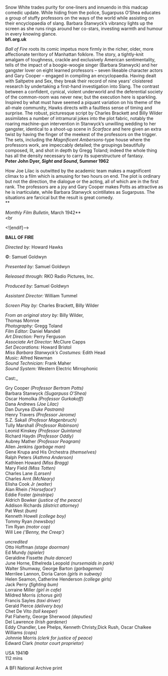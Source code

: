 
Snow White trades purity for one-liners and innuendo in this madcap comedic update. While hiding from the police, Sugarpuss O’Shea educates a group of stuffy professors on the ways of the world while assisting on their encyclopaedia of slang. Barbara Stanwyck’s vibrancy lights up the screen as she runs rings around her co-stars, investing warmth and humour in every knowing glance.  
**bfi.org.uk**

_Ball of Fire_ roots its comic impetus more firmly in the richer, older, more affectionate territory of Manhattan folklore. The story, a tightly-knit amalgam of toughness, crackle and exclusively American sentimentality, tells of the impact of a boogie-woogie singer (Barbara Stanwyck) and her gangster lover on eight learned professors – seven likeable character actors and Gary Cooper – engaged in compiling an encyclopaedia. Having dealt with Saltpetre and Sex, they break their record of nine years' cloistered research by undertaking a first-hand investigation into Slang. The contrast between a confident, cynical, violent underworld and the deferential society of the common-room was never new; but the execution here is sparkling. Inspired by what must have seemed a piquant variation on his theme of the all-male community, Hawks directs with a faultless sense of timing and surprise. The robust, picturesque script by Charles Brackett and Billy Wilder assimilates a number of intramural jokes into the plot fabric, notably the roaring machine-gun intervention in Stanwyck’s unwilling wedding to her gangster, identical to a shoot-up scene in _Scarface_ and here given an extra twist by having the finger of the meekest of the professors on the trigger. The sets, including the _Magnificent Ambersons_-type house where the professors work, are impeccably detailed; the groupings beautifully composed, lit, and shot in depth by Gregg Toland; indeed the whole thing has all the density necessary to carry its superstructure of fantasy.  
**Peter John Dyer, _Sight and Sound_, Summer 1962**

How Joe Lilac is outwitted by the academic team makes a magnificent climax to a film which is amusing for two hours on end. The plot is ordinary but not the direction, the dialogue or the acting, all of which are in the first rank. The professors are a joy and Gary Cooper makes Potts as attractive as he is inarticulate, while Barbara Stanwyck scintillates as Sugarpuss. The situations are farcical but the result is great comedy.  
**

_Monthly Film Bulletin_, March 1942**
<br><br

<![endif]-->

**BALL OF FIRE**<br>

_Directed by:_ Howard Hawks<br>

©: Samuel Goldwyn<br>

_Presented by:_ Samuel Goldwyn<br>

_Released through:_ RKO Radio Pictures, Inc.<br>

_Produced by:_ Samuel Goldwyn<br>

_Assistant Director:_ William Tummel<br>

_Screen Play by:_ Charles Brackett, Billy Wilder<br>

_From an original story by:_ Billy Wilder,  
Thomas Monroe<br>
_Photography:_ Gregg Toland<br>
_Film Editor:_ Daniel Mandell<br>
_Art Direction:_ Perry Ferguson<br>
_Associate Art Director:_ McClure Capps<br>
_Set Decorations:_ Howard Bristol<br>
_Miss Barbara Stanwyck’s Costumes:_ Edith Head<br>
_Music:_ Alfred Newman<br>
_Sound Technician:_ Frank Maher<br>
_Sound System:_ Western Electric Mirrophonic<br>

Cast:_<br>

Gry Cooper _(Professor Bertram Potts)_<br>
Barbara Stanwyck _(Sugarpuss O’Shea)_<br>
Oscar Homolka _(Professor Gurkakoff)_<br>
Dana Andrews _(Joe Lilac)_<br>
Dan Duryea _(Duke Pastrami)_<br>
Henry Travers _(Professor Jerome)_<br>
S.Z. Sakall _(Profesor Magenbruch)_<br>
Tully Marshall _(Professor Robinson)_<br>
Leonid Kinskey _(Professor Quintana)_<br>
Richard Haydn _(Professor Oddly)_<br>
Aubrey Mather _(Professor Peagram)_<br>
Allen Jenkins _(garbage man)_<br>
Gene Krupa and His Orchestra _(themselves)_<br>
Ralph Peters _(Asthma Anderson)_<br>
Kathleen Howard _(Miss Bragg)_<br>
Mary Field _(Miss Totten)_<br>
Charles Lane _(Larsen)_<br>
Charles Arnt _(McNeary)_<br>
Elisha Cook Jr _(waiter)_<br>
Alan Rhein _(‘Horseface’)_<br>
Eddie Foster _(pinstripe)_<br>
Aldrich Bowker _(justice of the peace)_<br>
Addison Richards _(district attorney)_<br>
Pat West _(bum)_<br>
Kenneth Howell _(college boy)_<br>
Tommy Ryan _(newsboy)_<br>
Tim Ryan _(motor cop)_<br>
Will Lee _(‘Benny, the Creep’)_<br>

_uncredited_<br>
Otto Hoffman _(stage doorman)_<br>
Ed Mundy _(spieler)_<br>
Geraldine Fissette _(hula dancer)_<br>
June Horne, Ethelreda Leopold _(nursemaids in park)_<br>
Walter Shumway, George Barton _(garbagemen)_<br>
Merrilee Lannon, Doria Caron _(girls in subway)_<br>
Helen Seamon, Catherine Henderson _(college girls)_<br>
Jack Perry _(fighting bum)_<br>
Lorraine Miller _(girl in cafe)_<br>
Mildred Morris _(chorus girl)_<br>
Francis Sayles _(taxi driver)_<br>
Gerald Pierce _(delivery boy)_<br>
Chet De Vito _(toll keeper)_<br>
Pat Flaherty, George Sherwood _(deputies)_<br>
Del Lawrence _(Irish gardener)_<br>
Eddy Chandler, Lee Phelps, Kenneth Christy,Dick Rush, Oscar Chalkee Williams _(cops)_<br>
Johnnie Morris _(clerk for justice of peace)_<br>
Edward Clark _(motor court proprietor)_<br>

USA 1941©<br>
  112 mins

A BFI National Archive print<br>
<br>
<!--stackedit_data:
eyJoaXN0b3J5IjpbMzM1ODY4MDIzLC03NTUyODMyNzldfQ==
-->